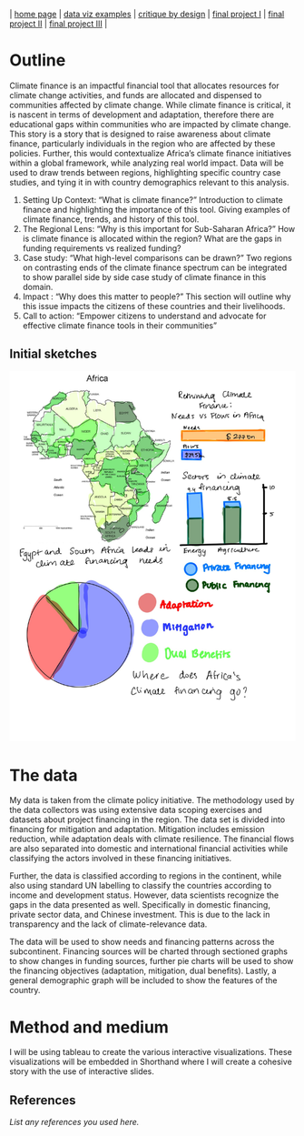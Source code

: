 | [home page](https://cmustudent.github.io/tswd-portfolio-templates/) | [data viz examples](dataviz-examples) | [critique by design](critique-by-design) | [final project I](final-project-part-one) | [final project II](final-project-part-two) | [final project III](final-project-part-three) |


# Outline

Climate finance is an impactful financial tool that allocates resources for climate change activities, and funds are allocated and dispensed to communities affected by climate change. While climate finance is critical, it is nascent in terms of development and adaptation, therefore there are educational gaps within communities who are impacted by climate change. 
This story is a story that is designed to raise awareness about climate finance, particularly individuals in the region who are affected by these policies. Further, this would contextualize Africa’s climate finance initiatives within a global framework, while analyzing real world impact. Data will be used to draw trends between regions, highlighting specific country case studies, and tying it in with country demographics relevant to this analysis. 


1.	Setting Up Context: “What is climate finance?”
Introduction to climate finance and highlighting the importance of this tool. Giving examples of climate finance, trends, and history of this tool. 
2.	The Regional Lens:  “Why is this important for Sub-Saharan Africa?”
How is climate finance is allocated within the region? What are the gaps in funding requirements vs realized funding? 
3.	Case study:  “What high-level comparisons can be drawn?”
Two regions on contrasting ends of the climate finance spectrum can be integrated to show parallel side by side case study of climate finance in this domain. 
4.	Impact : “Why does this matter to people?”
This section will outline why this issue impacts the citizens of these countries and their livelihoods. 
5.	Call to action: “Empower citizens to understand and advocate for effective climate finance tools in their communities” 



## Initial sketches 

![here is the visual](https://github.com/DrisyaAntose/DrisyaAntose/blob/main/images/Telling%20Stories%20-5.jpg) 


# The data
My data is taken from the climate policy initiative. The methodology used by the data collectors was using extensive data scoping exercises and datasets about project financing in the region. The data set is divided into financing for mitigation and adaptation. Mitigation includes emission reduction, while adaptation deals with climate resilience. The financial flows are also separated into domestic and international financial activities while classifying the actors involved in these financing initiatives. 

Further, the data is classified according to regions in the continent, while also using standard UN labelling to classify the countries according to income and development status. However, data scientists recognize the gaps in the data presented as well. Specifically in domestic financing, private sector data, and Chinese investment. This is due to the lack in transparency and the lack of climate-relevance data. 

The data will be used to show needs and financing patterns across the subcontinent. Financing sources will be charted through sectioned graphs to show changes in funding sources, further pie charts will be used to show the financing objectives (adaptation, mitigation, dual benefits). Lastly, a general demographic graph will be included to show the features of the country. 



# Method and medium
I will be using tableau to create the various interactive visualizations. These visualizations will be embedded in Shorthand where I will create a cohesive story with the use of interactive slides. 


## References
_List any references you used here._

